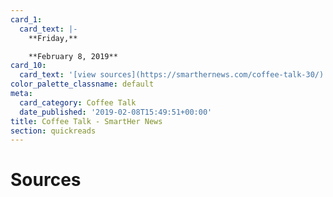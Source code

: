 ```yaml
---
card_1:
  card_text: |-
    **Friday,**

    **February 8, 2019**
card_10:
  card_text: '[view sources](https://smarthernews.com/coffee-talk-30/)'
color_palette_classname: default
meta:
  card_category: Coffee Talk
  date_published: '2019-02-08T15:49:51+00:00'
title: Coffee Talk - SmartHer News
section: quickreads
---
```

Sources
=======